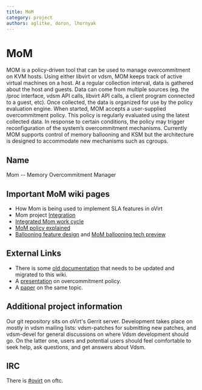```yaml
---
title: MoM
category: project
authors: aglitke, doron, lhornyak
---
```


# MoM

MOM is a policy-driven tool that can be used to manage overcommitment on KVM hosts. Using either libvirt or vdsm, MOM keeps track of active virtual machines on a host. At a regular collection interval, data is gathered about the host and guests. Data can come from multiple sources (eg. the /proc interface, vdsm API calls, libvirt API calls, a client program connected to a guest, etc). Once collected, the data is organized for use by the policy evaluation engine. When started, MOM accepts a user-supplied overcommitment policy. This policy is regularly evaluated using the latest collected data. In response to certain conditions, the policy may trigger reconfiguration of the system’s overcommitment mechanisms. Currently MOM supports control of memory ballooning and KSM but the architecture is designed to accommodate new mechanisms such as cgroups.

## Name

Mom -- Memory Overcommitment Manager

## Important MoM wiki pages

*   How Mom is being used to implement SLA features in oVirt
*   Mom project [Integration](/develop/release-management/features/sla/sla-mom.html)
*   [Integrated Mom work cycle](/develop/release-management/features/sla/momintegration.html)
*   [MoM policy explained](/develop/sla/host-mom-policy.html)
*   [Ballooning feature design](/develop/sla/memory-balloon.html) and [MoM ballooning tech preview](/develop/release-management/features/sla/sla-mom-ballooning-tp.html)

## External Links

*   There is some [old documentation](https://github.com/aglitke/mom/wiki) that needs to be updated and migrated to this wiki.
*   A [presentation](https://www.linux-kvm.org/images/e/e8/2010-forum-litke-kvmforum2010.pdf) on overcommitment policy.
*   A [paper](http://www.ibm.com/developerworks/library/l-overcommit-kvm-resources/) on the same topic.

## Additional project information

Our git repository sits on oVirt's Gerrit server. Development takes place on mostly in vdsm mailing lists: vdsm-patches for submitting new patches, and vdsm-devel for general discussions on where Vdsm development should go. On the latter one, users and potential users should feel comfortable to seek help, ask questions, and get answers about Vdsm.

## IRC

There is [#ovirt](/community/about/contact.html) on oftc.

